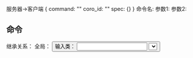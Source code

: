 服务器->客户端
{
    command: ""
    coro_id: ""
   	spec: {}
}
命令名:
    参数1:
    参数2:
    


## 命令

继承关系：
全局：
    <button>
    输入类：
        <input>
        <select>
        <textarea>

全局参数 (带*号的必须, ～可选, ^为非html属性)
    *^label
    ^help_text
    ^invalid_feedback
    ^valid_feedback
    输入类全局参数


<input> 类命令  // 全局 <input> 参数  ref: https://developer.mozilla.org/zh-CN/docs/Web/HTML/Element/input
    *name
    *type
    readonly/disabled：bool 禁用的控件的值在提交表单时也不会被提交
    required:
    value:
    placeholder： placeholder 属性是提示用户内容的输入格式。某些情况下 placeholder 属性对用户不可见, 所以当没有它时也需要保证form能被理解。
    ^inline  // type==checkbox,radio
    ^options // type==checkbox,radio , 字典列表 {*value:, *label:, selected，disabled }



type=<select>
ref https://developer.mozilla.org/zh-CN/docs/Web/HTML/Element/select
    multiple

type=<textarea>
ref https://developer.mozilla.org/zh-CN/docs/Web/HTML/Element/textarea

<button>
ref https://developer.mozilla.org/zh-CN/docs/Web/HTML/Element/button

type=buttons
    label
    name
    actions 字典列表 {*value:, *label:, disabled}

input_group:
    label: # todo change to label
    inputs: [ <input>, ] // 若只有一个input 则可以忽略其label属性



控制类指令
update_input:
    target_name: input主键name
    ～target_value:str 用于checkbox, radio 过滤input 
    attributes: {
        valid_status: bool 输入值的有效性，通过/不通过
        value:
        placeholder:
        ...  // 不支持 on_focus on_blur inline label
    }
    

destroy_form:
    无spec

output:
    type: text
    content: {}


客户端->服务器
{
    event: ""
    coro_id: ""
   	data: {}
}
事件名:
    数据项1:
    数据项2:

input_event
    event_name: on_blur
    name:
    value:

checkbox_radio 不产生blur事件

from_submit:
    


